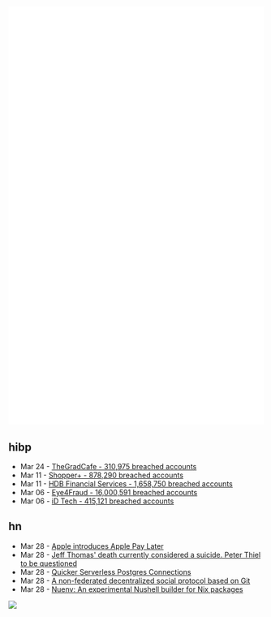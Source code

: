 ![Metrics](https://raw.githubusercontent.com/phixion/phixion/master/metrics.svg)

## hibp

<!--
for https://github.com/phixion/phixion/blob/main/.github/workflows/feeds.yml
-->
<!--START_SECTION:haveibeenpwnd-->
- Mar 24 - [TheGradCafe - 310,975 breached accounts](https://haveibeenpwned.com/PwnedWebsites#TheGradCafe)
- Mar 11 - [Shopper+ - 878,290 breached accounts](https://haveibeenpwned.com/PwnedWebsites#ShopperPlus)
- Mar 11 - [HDB Financial Services - 1,658,750 breached accounts](https://haveibeenpwned.com/PwnedWebsites#HDBFinancialServices)
- Mar 06 - [Eye4Fraud - 16,000,591 breached accounts](https://haveibeenpwned.com/PwnedWebsites#Eye4Fraud)
- Mar 06 - [iD Tech - 415,121 breached accounts](https://haveibeenpwned.com/PwnedWebsites#iDTech)
<!--END_SECTION:haveibeenpwnd-->

## hn

<!--
for https://github.com/phixion/phixion/blob/main/.github/workflows/feeds.yml
-->
<!--START_SECTION:hn-->
- Mar 28 - [Apple introduces Apple Pay Later](https://www.apple.com/newsroom/2023/03/apple-introduces-apple-pay-later/)
- Mar 28 - [Jeff Thomas&#x27; death currently considered a suicide. Peter Thiel to be questioned](https://theintercept.com/2023/03/23/peter-thiel-jeff-thomas/)
- Mar 28 - [Quicker Serverless Postgres Connections](https://neon.tech/blog/quicker-serverless-postgres)
- Mar 28 - [A non-federated decentralized social protocol based on Git](https://github.com/social4git/social4git)
- Mar 28 - [Nuenv: An experimental Nushell builder for Nix packages](https://determinate.systems/posts/nuenv)
<!--END_SECTION:hn-->

<!--
for https://yhype.me
-->
![](https://hit.yhype.me/github/profile?user_id=13013670)
